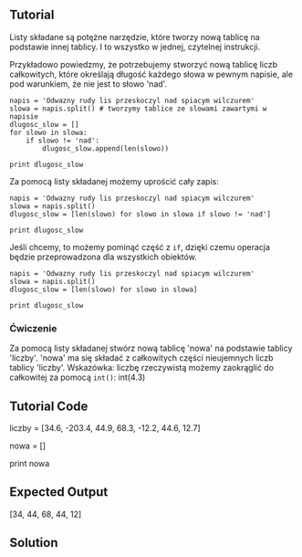 Tutorial
--------

Listy składane są potężne narzędzie, które tworzy nową tablicę na podstawie innej tablicy. I to wszystko w jednej, czytelnej instrukcji. 

Przykładowo powiedzmy, że potrzebujemy stworzyć nową tablicę liczb całkowitych, które określają długość każdego słowa w pewnym napisie, ale pod warunkiem, że nie jest to słowo 'nad'.

    napis = 'Odwazny rudy lis przeskoczyl nad spiacym wilczurem'
    slowa = napis.split() # tworzymy tablice ze slowami zawartymi w napisie
    dlugosc_slow = []
    for slowo in slowa:
        if slowo != 'nad':
            dlugosc_slow.append(len(slowo))

    print dlugosc_slow

Za pomocą listy składanej możemy uprościć cały zapis:

    napis = 'Odwazny rudy lis przeskoczyl nad spiacym wilczurem'
    slowa = napis.split()
    dlugosc_slow = [len(slowo) for slowo in slowa if slowo != 'nad']

    print dlugosc_slow

Jeśli chcemy, to możemy pominąć część z `if`, dzięki czemu operacja będzie przeprowadzona dla wszystkich obiektów.

    napis = 'Odwazny rudy lis przeskoczyl nad spiacym wilczurem'
    slowa = napis.split()
    dlugosc_slow = [len(slowo) for slowo in slowa]

    print dlugosc_slow

### Ćwiczenie

Za pomocą listy składanej stwórz nową tablicę 'nowa' na podstawie tablicy 'liczby'. 'nowa' ma się składać z całkowitych części nieujemnych liczb tablicy 'liczby'. Wskazówka: liczbę rzeczywistą możemy zaokrąglić do całkowitej za pomocą `int()`: int(4.3)

Tutorial Code
-------------
liczby = [34.6, -203.4, 44.9, 68.3, -12.2, 44.6, 12.7]

nowa = []

print nowa

Expected Output
---------------
[34, 44, 68, 44, 12]

Solution
--------